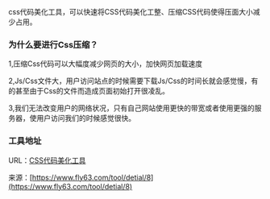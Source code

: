 css代码美化工具，可以快速将CSS代码美化工整、压缩CSS代码使得压面大小减少占用。 

### 为什么要进行Css压缩？
1,压缩Css代码可以大幅度减少网页的大小，加快网页加载速度

2,Js/Css文件大，用户访问站点的时候需要下载Js/Css的时间长就会感觉慢，有的甚至由于Css的文件而造成页面初始打开很凌乱。

3,我们无法改变用户的网络状况，只有自己网站使用更快的带宽或者使用更强的服务器，使用户访问我们的时候感觉很快。

### 工具地址
URL：[CSS代码美化工具](https://www.fly63.com/tool/cs/)

来源：[https://www.fly63.com/tool/detial/8](https://www.fly63.com/tool/detial/8)